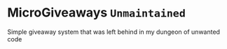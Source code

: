 # MicroGiveaways `Unmaintained`
Simple giveaway system that was left behind in my dungeon of unwanted code

